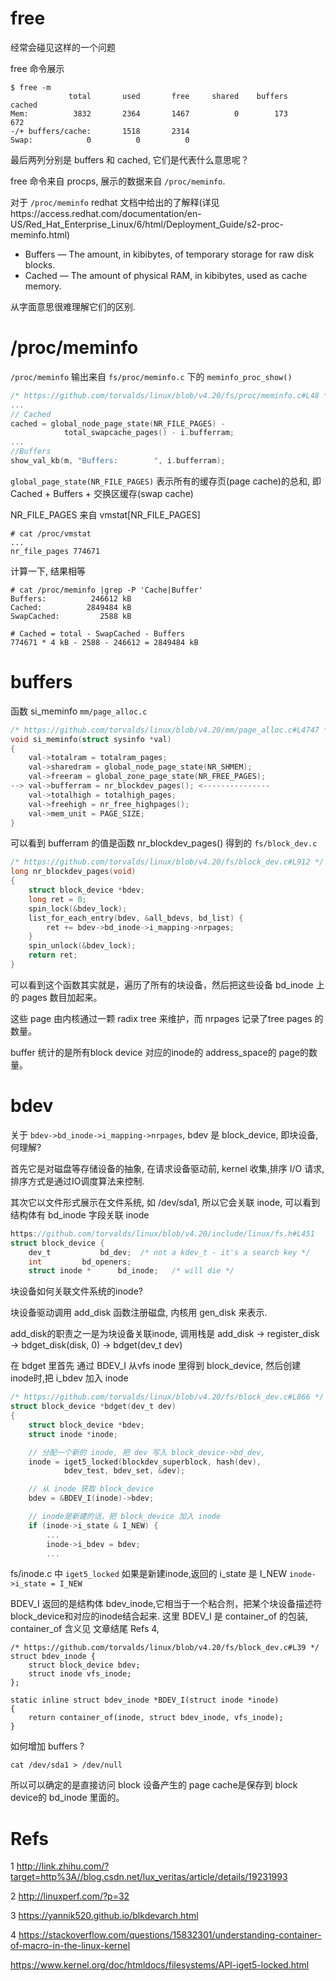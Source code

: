 # free

经常会碰见这样的一个问题

free 命令展示
```
$ free -m
             total       used       free     shared    buffers     cached
Mem:          3832       2364       1467          0        173        672
-/+ buffers/cache:       1518       2314
Swap:            0          0          0
```
最后两列分别是 buffers 和 cached, 它们是代表什么意思呢？

free 命令来自 procps, 展示的数据来自 `/proc/meminfo`.

对于 `/proc/meminfo` redhat 文档中给出的了解释(详见https://access.redhat.com/documentation/en-US/Red_Hat_Enterprise_Linux/6/html/Deployment_Guide/s2-proc-meminfo.html)

* Buffers — The amount, in kibibytes, of temporary storage for raw disk blocks.
* Cached — The amount of physical RAM, in kibibytes, used as cache memory.

从字面意思很难理解它们的区别.


# /proc/meminfo
`/proc/meminfo` 输出来自 `fs/proc/meminfo.c` 下的 `meminfo_proc_show()`

```c
/* https://github.com/torvalds/linux/blob/v4.20/fs/proc/meminfo.c#L48 */
...
// Cached
cached = global_node_page_state(NR_FILE_PAGES) -
			total_swapcache_pages() - i.bufferram;
...
//Buffers
show_val_kb(m, "Buffers:        ", i.bufferram);
```

`global_page_state(NR_FILE_PAGES)` 表示所有的缓存页(page cache)的总和, 即 Cached + Buffers + 交换区缓存(swap cache)

NR_FILE_PAGES 来自 vmstat[NR_FILE_PAGES]
```shell
# cat /proc/vmstat
...
nr_file_pages 774671
```

计算一下, 结果相等
```
# cat /proc/meminfo |grep -P 'Cache|Buffer'
Buffers:          246612 kB
Cached:          2849484 kB
SwapCached:         2588 kB

# Cached = total - SwapCached - Buffers 
774671 * 4 kB - 2588 - 246612 = 2849484 kB
```

# buffers
函数 si_meminfo `mm/page_alloc.c`

```c
/* https://github.com/torvalds/linux/blob/v4.20/mm/page_alloc.c#L4747 */
void si_meminfo(struct sysinfo *val)
{
	val->totalram = totalram_pages;
	val->sharedram = global_node_page_state(NR_SHMEM);
	val->freeram = global_zone_page_state(NR_FREE_PAGES);
-->	val->bufferram = nr_blockdev_pages(); <---------------
	val->totalhigh = totalhigh_pages;
	val->freehigh = nr_free_highpages();
	val->mem_unit = PAGE_SIZE;
}
```
可以看到 bufferram 的值是函数 nr_blockdev_pages() 得到的 `fs/block_dev.c`
```c
/* https://github.com/torvalds/linux/blob/v4.20/fs/block_dev.c#L912 */
long nr_blockdev_pages(void)
{
	struct block_device *bdev;
	long ret = 0;
	spin_lock(&bdev_lock);
	list_for_each_entry(bdev, &all_bdevs, bd_list) {
		ret += bdev->bd_inode->i_mapping->nrpages;
	}
	spin_unlock(&bdev_lock);
	return ret;
}
```
可以看到这个函数其实就是，遍历了所有的块设备，然后把这些设备 bd_inode 上的 pages 数目加起来。

这些 page 由内核通过一颗 radix tree 来维护，而 nrpages 记录了tree pages 的数量。

buffer 统计的是所有block device 对应的inode的 address_space的 page的数量。

# bdev
关于 `bdev->bd_inode->i_mapping->nrpages`, bdev 是 block_device, 即块设备,何理解?

首先它是对磁盘等存储设备的抽象, 在请求设备驱动前, kernel 收集,排序 I/O 请求,排序方式是通过IO调度算法来控制.

其次它以文件形式展示在文件系统, 如 /dev/sda1, 所以它会关联 inode, 可以看到结构体有 bd_inode 字段关联 inode
```c
https://github.com/torvalds/linux/blob/v4.20/include/linux/fs.h#L451
struct block_device {
	dev_t			bd_dev;  /* not a kdev_t - it's a search key */
	int			bd_openers;
	struct inode *		bd_inode;	/* will die */
```

块设备如何关联文件系统的inode?

块设备驱动调用 add_disk 函数注册磁盘, 内核用 gen_disk 来表示.

add_disk的职责之一是为块设备关联inode, 调用栈是 add_disk -> register_disk -> bdget_disk(disk, 0) -> bdget(dev_t dev)

在 bdget 里首先 通过 BDEV_I 从vfs inode 里得到 block_device, 然后创建 inode时,把 i_bdev 加入 inode

```c
/* https://github.com/torvalds/linux/blob/v4.20/fs/block_dev.c#L866 */
struct block_device *bdget(dev_t dev)
{
	struct block_device *bdev;
	struct inode *inode;

    // 分配一个新的 inode, 把 dev 写入 block_device->bd_dev, 
	inode = iget5_locked(blockdev_superblock, hash(dev),
			bdev_test, bdev_set, &dev);

    // 从 inode 获取 block_device
	bdev = &BDEV_I(inode)->bdev;

    // inode是新建的话，把 block_device 加入 inode
	if (inode->i_state & I_NEW) {
		...
		inode->i_bdev = bdev;
		...
```

fs/inode.c 中 `iget5_locked` 如果是新建inode,返回的 i_state 是 I_NEW  `inode->i_state = I_NEW`


BDEV_I 返回的是结构体 bdev_inode,它相当于一个粘合剂，把某个块设备描述符block_device和对应的inode结合起来.
这里 BDEV_I 是 container_of 的包装, container_of 含义见 文章结尾 Refs 4,

```
/* https://github.com/torvalds/linux/blob/v4.20/fs/block_dev.c#L39 */
struct bdev_inode {
	struct block_device bdev;
	struct inode vfs_inode;
};

static inline struct bdev_inode *BDEV_I(struct inode *inode)
{
	return container_of(inode, struct bdev_inode, vfs_inode);
}
```


如何增加 buffers ?


```
cat /dev/sda1 > /dev/null 
```

所以可以确定的是直接访问 block 设备产生的 page cache是保存到 block device的 bd_inode 里面的。


# Refs
1 http://link.zhihu.com/?target=http%3A//blog.csdn.net/lux_veritas/article/details/19231993

2 http://linuxperf.com/?p=32

3 https://yannik520.github.io/blkdevarch.html

4 https://stackoverflow.com/questions/15832301/understanding-container-of-macro-in-the-linux-kernel

https://www.kernel.org/doc/htmldocs/filesystems/API-iget5-locked.html